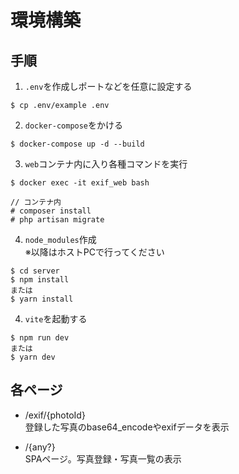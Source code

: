 # 環境構築

## 手順
1. `.env`を作成しポートなどを任意に設定する
```
$ cp .env/example .env
```

2. `docker-compose`をかける
```
$ docker-compose up -d --build
```

3. `web`コンテナ内に入り各種コマンドを実行
```
$ docker exec -it exif_web bash

// コンテナ内
# composer install
# php artisan migrate
```
4. `node_modules`作成  
※以降はホストPCで行ってください
```
$ cd server
$ npm install
または
$ yarn install
```

4. `vite`を起動する
```
$ npm run dev
または
$ yarn dev
```

## 各ページ
- /exif/{photoId}  
登録した写真のbase64_encodeやexifデータを表示

- /{any?}  
SPAページ。写真登録・写真一覧の表示
